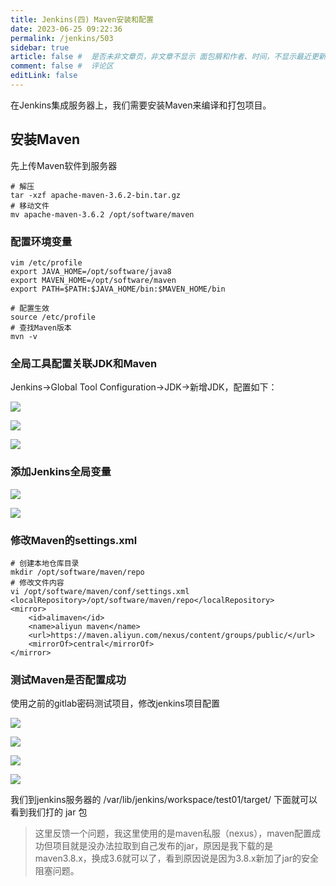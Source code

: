 ```yaml
---
title: Jenkins(四) Maven安装和配置
date: 2023-06-25 09:22:36
permalink: /jenkins/503
sidebar: true
article: false #  是否未非文章页，非文章不显示 面包屑和作者、时间，不显示最近更新栏，不会参与到最近更新文章的数据计算中
comment: false #  评论区
editLink: false
---
```


在Jenkins集成服务器上，我们需要安装Maven来编译和打包项目。

## 安装Maven
先上传Maven软件到服务器
```
# 解压
tar -xzf apache-maven-3.6.2-bin.tar.gz 
# 移动文件
mv apache-maven-3.6.2 /opt/software/maven
```

### 配置环境变量
```
vim /etc/profile
export JAVA_HOME=/opt/software/java8
export MAVEN_HOME=/opt/software/maven
export PATH=$PATH:$JAVA_HOME/bin:$MAVEN_HOME/bin
```
```
# 配置生效
source /etc/profile 
# 查找Maven版本
mvn -v 
```

### 全局工具配置关联JDK和Maven
Jenkins->Global Tool Configuration->JDK->新增JDK，配置如下：

![](/assets/img/jenkins/503/img.png)

![](/assets/img/jenkins/503/img_1.png)

![](/assets/img/jenkins/503/img_2.png)

### 添加Jenkins全局变量

![](/assets/img/jenkins/503/img_3.png)

![](/assets/img/jenkins/503/img_4.png)

### 修改Maven的settings.xml
```
# 创建本地仓库目录
mkdir /opt/software/maven/repo 
# 修改文件内容
vi /opt/software/maven/conf/settings.xml
<localRepository>/opt/software/maven/repo</localRepository>
<mirror>
	<id>alimaven</id>
	<name>aliyun maven</name>
	<url>https://maven.aliyun.com/nexus/content/groups/public/</url>
	<mirrorOf>central</mirrorOf>
</mirror> 
```
### 测试Maven是否配置成功
使用之前的gitlab密码测试项目，修改jenkins项目配置

![](/assets/img/jenkins/503/img_5.png)

![](/assets/img/jenkins/503/img_6.png)

![](/assets/img/jenkins/503/img_7.png)

![](/assets/img/jenkins/503/img_8.png)

我们到jenkins服务器的  /var/lib/jenkins/workspace/test01/target/ 下面就可以看到我们打的 jar 包

> 这里反馈一个问题，我这里使用的是maven私服（nexus），maven配置成功但项目就是没办法拉取到自己发布的jar，原因是我下载的是 maven3.8.x，换成3.6就可以了，看到原因说是因为3.8.x新加了jar的安全阻塞问题。













